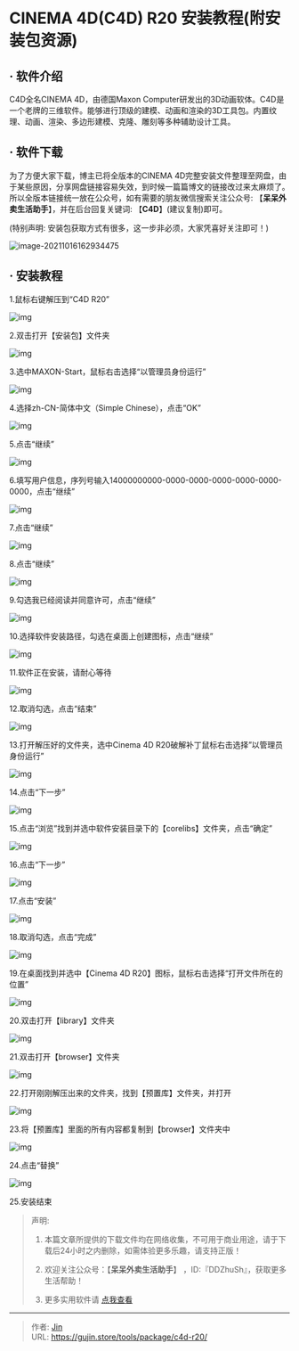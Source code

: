 # CINEMA 4D(C4D) R20 安装教程(附安装包资源)


## · 软件介绍
C4D全名CINEMA 4D，由德国Maxon Computer研发出的3D动画软体。C4D是一个老牌的三维软件。能够进行顶级的建模、动画和渲染的3D工具包。内置纹理、动画、渲染、多边形建模、克隆、雕刻等多种辅助设计工具。

## · 软件下载
为了方便大家下载，博主已将全版本的CINEMA 4D完整安装文件整理至网盘，由于某些原因，分享网盘链接容易失效，到时候一篇篇博文的链接改过来太麻烦了。所以全版本链接统一放在公众号，如有需要的朋友微信搜索关注公众号: 【**呆呆外卖生活助手**】，并在后台回复关键词: 【**C4D**】(建议复制)即可。

(特别声明: 安装包获取方式有很多，这一步非必须，大家凭喜好关注即可！)

![image-20211016162934475](https://img.gujin.store/img/image-20211016162934475.png)

## · 安装教程

1.鼠标右键解压到“C4D R20”

![img](https://img.gujin.store/img/v2-f09c3b399d438b6fc5861a9068f21e2e_720w.png)



2.双击打开【安装包】文件夹

![img](https://img.gujin.store/img/v2-0d7988181a3bdca32b094b0932cf2118_720w.png)

3.选中MAXON-Start，鼠标右击选择“以管理员身份运行”

![img](https://img.gujin.store/img/v2-1e754046b82ed74d86e651d4bca6e4cf_720w.png)



4.选择zh-CN-简体中文（Simple Chinese），点击“OK”

![img](https://img.gujin.store/img/v2-824bfbbc1e983d9f7aac5425596f6a9f_720w.png)



5.点击“继续”

![img](https://img.gujin.store/img/v2-81cc65513ee54e2fc49db7316578feb0_720w.png)



6.填写用户信息，序列号输入14000000000-0000-0000-0000-0000-0000-0000，点击“继续”

![img](https://img.gujin.store/img/v2-c3ef4c0b7343dc9f21b7a8925bcb72fd_720w.png)

7.点击“继续”

![img](https://img.gujin.store/img/v2-5fbff1fb52115185d80e76f7f7448a34_720w.png)



8.点击“继续”

![img](https://img.gujin.store/img/v2-303d3f04c8d04e83a65ce4f8f9a216c9_720w.png)



9.勾选我已经阅读并同意许可，点击“继续”

![img](https://img.gujin.store/img/v2-363956a15fc70629b66de140387fa79f_720w.png)



10.选择软件安装路径，勾选在桌面上创建图标，点击“继续”

![img](https://img.gujin.store/img/v2-e0d11ec17c60efa7fbfb71aed14d6cc6_720w.png)



11.软件正在安装，请耐心等待

![img](https://img.gujin.store/img/v2-265fea42415f6da539752da098dec493_720w.png)



12.取消勾选，点击“结束”

![img](https://img.gujin.store/img/v2-d1208216f8ff6b791368feb8256386ea_720w.png)



13.打开解压好的文件夹，选中Cinema 4D R20破解补丁鼠标右击选择”以管理员身份运行”

![img](https://img.gujin.store/img/v2-dab614890b24fdf234b0e030367e97db_720w.png)

14.点击“下一步”

![img](https://img.gujin.store/img/v2-95112bcfde414eaeb0fddc636b379cc9_720w.png)



15.点击“浏览”找到并选中软件安装目录下的【corelibs】文件夹，点击“确定”

![img](https://img.gujin.store/img/v2-85597d406ad92a40d1e7b59985c9fd04_720w.png)



16.点击“下一步”

![img](https://img.gujin.store/img/v2-7c6f6f7408c62e88a93ea823e7d15a5d_720w.png)



17.点击“安装”

![img](https://img.gujin.store/img/v2-e8a8e50b940d9b196550af8dd4a3c92a_720w.png)



18.取消勾选，点击“完成”



![img](https://img.gujin.store/img/v2-5f0364310d435505592e3142e6a1716b_720w.png)

19.在桌面找到并选中【Cinema 4D R20】图标，鼠标右击选择“打开文件所在的位置”

![img](https://img.gujin.store/img/v2-a37bf8d81718c61c4ca974080096e08e_720w.png)



20.双击打开【library】文件夹

![img](https://img.gujin.store/img/v2-6fe55297c8b84dfc2b26d53c5dbf676a_720w.png)



21.双击打开【browser】文件夹

![img](https://img.gujin.store/img/v2-d4ea6d6ca2a12f4e031eaf9e396c648a_720w.png)



22.打开刚刚解压出来的文件夹，找到【预置库】文件夹，并打开

![img](https://img.gujin.store/img/v2-1cbb8e356308b636dda11221c50431f9_720w.png)

23.将【预置库】里面的所有内容都复制到【browser】文件夹中

![img](https://img.gujin.store/img/v2-680670b12b1a05b46b66ad16c17061a4_720w.png)

24.点击“替换”

![img](https://img.gujin.store/img/v2-185aecc1eb880cc6e2206a3f65a1cea6_720w.png)

25.安装结束




> 声明: 
>
> 1. 本篇文章所提供的下载文件均在网络收集，不可用于商业用途，请于下载后24小时之内删除，如需体验更多乐趣，请支持正版！
>
> 2. 欢迎关注公众号：【**呆呆外卖生活助手**】 ，ID:『DDZhuSh』，获取更多生活帮助！
>
> 3. 更多实用软件请  [点我查看](/tools)

---

> 作者: [Jin](https://img.gujin.store/img/favicon.ico)  
> URL: https://gujin.store/tools/package/c4d-r20/  

